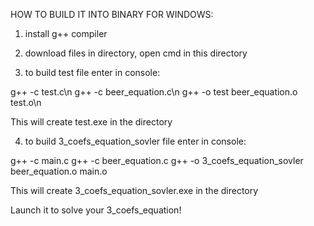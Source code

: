 HOW TO BUILD IT INTO BINARY FOR WINDOWS:

1. install g++ compiler

2. download files in directory, open cmd in this directory

3. to build test file enter in console:

g++ -c test.c\n
g++ -c beer_equation.c\n
g++ -o test beer_equation.o test.o\n

This will create test.exe in the directory

4. to build 3_coefs_equation_sovler file enter in console:

g++ -c main.c
g++ -c beer_equation.c
g++ -o 3_coefs_equation_sovler beer_equation.o main.o

This will create 3_coefs_equation_sovler.exe in the directory

Launch it to solve your 3_coefs_equation!
